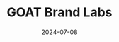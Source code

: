 ---  
layout: startup_page  
title: "GOAT Brand Labs"  
id: "goatbrandlabs.com"  
permalink: "/goatbrandlabsgoatbrandlabs.com07082024/"  
website: "https://www.goatbrandlabs.com/"  
funding_round: ""  
funding_amount: "$21M"  
investors: "BlackRock, Mayfield, NB Ventures"  
about: "GOAT Brand Labs is a House of Brands company that acquires and operates several D2C brands in the lifestyle space, including fashion, home, beauty, and personal care. They focus on digitally native brands and aim for profitable growth across their portfolio. The company uses an omnichannel strategy to reach customers."  
markets: "Fashion, Home, Beauty, Personal Care, Business Development, Business Intelligence, Venture Capital"  
hq: "Bengaluru, Karnataka, India"  
founded_year: "2021"  
linkedin: "https://www.linkedin.com/company/goatbrandlabs"  
twitter: "https://twitter.com/GOATBrandLabs"  
instagram: ""  
facebook: "https://www.facebook.com/goatbrandlab"  
crunchbase: "https://www.crunchbase.com/organization/g-o-a-t-brand-labs"  
pitchbook: "https://pitchbook.com/profiles/company/466462-00"  

date_display: "08-Jul-2024"  
date: "2024-07-08"

# SEO Optimization  
meta_title: "GOAT Brand Labs -  Funding ($21M)"  
meta_description: "GOAT Brand Labs, GOAT Brand Labs is a House of Brands company that acquires and operates several D2C brands in the lifestyle space, including fashion, home, beauty, an..."  
meta_keywords: "GOAT Brand Labs, Fashion, Home, Beauty, Personal Care, Business Development, Business Intelligence, Venture Capital,  funding"  
canonical_url: "https://startup.projectstartups.com/goatbrandlabsgoatbrandlabs.com07082024/"  
---